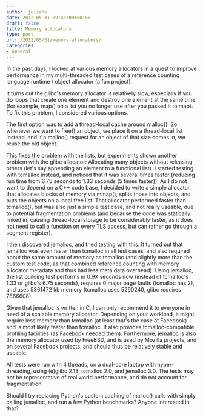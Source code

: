 ```yaml
---
author: juliank
date: 2012-05-31 09:43:00+00:00
draft: false
title: Memory allocators
type: post
url: /2012/05/31/memory-allocators/
categories:
- General
---
```


In the past days, I looked at various memory allocators in a quest to improve performance in my multi-threaded test cases of a reference counting language runtime / object allocator (a fun project).

It turns out the glibc's memory allocator is relatively slow, especially if you do loops that create one element and destroy one element at the same time (for example, map() on a list you no longer use after you passed it to map). To fix this problem, I considered various options.

The first option was to add a thread-local cache around malloc(). So whenever we want to free() an object, we place it on  a thread-local list instead, and if a malloc() request for an object of that size comes in, we reuse the old object. 

This fixes the problem with the lists, but experiments shown another problem with the glibc allocator: Allocating many objects without releasing others (let's say appending an element to a functional list). I started testing with tcmalloc instead, and noticed that it was several times faster (reducing run time from 6.75 seconds to 1.33 seconds (5 times faster)). As I do not want to depend on a C++ code base, I decided to write a simple allocator that allocates blocks of memory via mmap(), splits those into objects, and puts the objects on a local free list. That allocator performed faster than tcmalloc(), but was also just a simple test case, and not really useable, due to potential fragmentation problems (and because the code was statically linked in, causing thread-local storage to be considerably faster, as it does not need to call a function on every TLS access, but can rather go through a segment register).

I then discovered jemalloc, and tried testing with this. It turned out that jemalloc was even faster than tcmalloc in all test cases, and also required about the same amount of memory as tcmalloc (and slightly more than the custom test code, as that combined reference counting with memory allocator metadata and thus had less meta data overhead). Using jemalloc, the list building test performs in 0.9X seconds now (instead of tcmalloc's 1.33 or glibc's 6.75 seconds), requires 0 major page faults (tcmalloc has 2), and uses 5361472 kb memory (tcmalloc uses 5290240, glibc requires 7866608).

Given that jemalloc is written in C, I can only recommend it to everyone in need of a scalable memory allocator. Depending on your workload, it might require less memory than tcmalloc (at least that's the case at Facebook) and is most likely faster than tcmalloc. It also provides tcmalloc-compatible profiling facilities (as Facebook needed them). Furthermore, jemalloc is also the memory allocator used by FreeBSD, and is used by Mozilla projects, and on several Facebook projects, and should thus be relatively stable and useable.

All tests were run with 4 threads, on a dual-core laptop with hyper-threading, using (e)glibc 2.13, tcmalloc 2.0, and jemalloc 3.0. The tests may not be representative of real world performance, and do not account for fragmentation.

Should I try replacing Python's custom caching of malloc() calls with simply calling jemalloc, and run a few Python benchmarks? Anyone interested in that?

